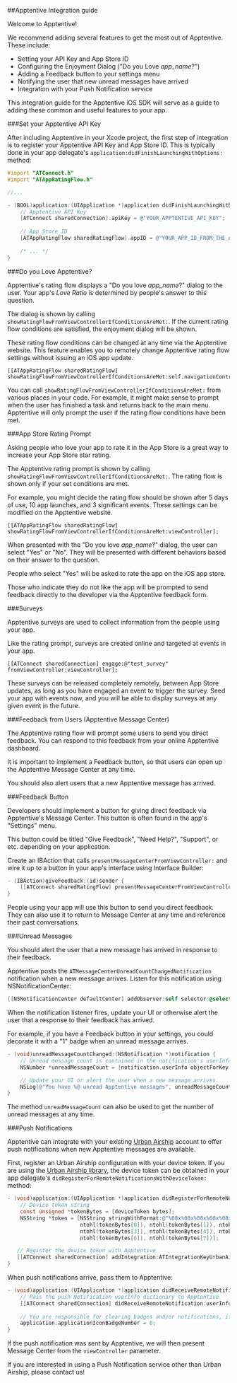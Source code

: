##Apptentive Integration guide

Welcome to Apptentive!

We recommend adding several features to get the most out of Apptentive. These include:
 - Setting your API Key and App Store ID
 - Configuring the Enjoyment Dialog ("Do you Love *app_name*?")
 - Adding a Feedback button to your settings menu
 - Notifying the user that new unread messages have arrived
 - Integration with your Push Notification service

This integration guide for the Apptentive iOS SDK will serve as a guide to adding these common and useful features to your app.

###Set your Apptentive API Key

After including Apptentive in your Xcode project, the first step of integration is to register your Apptentive API Key and App Store ID. This is typically done in your app delegate's `application:didFinishLaunchingWithOptions:` method:

``` objective-c
#import "ATConnect.h"
#import "ATAppRatingFlow.h"

//...

- (BOOL)application:(UIApplication *)application didFinishLaunchingWithOptions:(NSDictionary *)launchOptions {
	// Apptentive API Key
	[ATConnect sharedConnection].apiKey = @"YOUR_APPTENTIVE_API_KEY";
	
	// App Store ID
	[ATAppRatingFlow sharedRatingFlow].appID = @"YOUR_APP_ID_FROM_THE_APP_STORE";
	
	/* ... */
}
```

###Do you Love Apptentive?

Apptentive's rating flow displays a "Do you love *app_name*?" dialog to the user. Your app's *Love Ratio* is determined by people's answer to this question.

The dialog is shown by calling `showRatingFlowFromViewControllerIfConditionsAreMet:`. If the current rating flow conditions are satisfied, the enjoyment dialog will be shown.

These rating flow conditions can be changed at any time via the Apptentive website. This feature enables you to remotely change Apptentive rating flow settings without issuing an iOS app update.

	[[ATAppRatingFlow sharedRatingFlow] showRatingFlowFromViewControllerIfConditionsAreMet:self.navigationController];

You can call `showRatingFlowFromViewControllerIfConditionsAreMet:` from various places in your code. For example, it might make sense to prompt when the user has finished a task and returns back to the main menu. Apptentive will only prompt the user if the rating flow conditions have been met.

###App Store Rating Prompt

Asking people who love your app to rate it in the App Store is a great way to increase your App Store star rating.

The Apptentive rating prompt is shown by calling `showRatingFlowFromViewControllerIfConditionsAreMet:`. The rating flow is shown only if your set conditions are met.

For example, you might decide the rating flow should be shown after 5 days of use, 10 app launches, and 3 significant events. These settings can be modified on the Apptentive website.

	[[ATAppRatingFlow sharedRatingFlow] showRatingFlowFromViewControllerIfConditionsAreMet:viewController];

When presented with the "Do you love *app_name*?" dialog, the user can select "Yes" or "No". They will be presented with different behaviors based on their answer to the question.

People who select "Yes" will be asked to rate the app on the iOS app store.

Those who indicate they do not like the app will be prompted to send feedback directly to the developer via the Apptentive feedback form.

###Surveys

Apptentive surveys are used to collect information from the people using your app.

Like the rating prompt, surveys are created online and targeted at events in your app. 

	[[ATConnect sharedConnection] engage:@"test_survey" fromViewController:viewController];

These surveys can be released completely remotely, between App Store updates, as long as you have engaged an event to trigger the survey. Seed your app with events now, and you will be able to display surveys at any given event in the future. 

###Feedback from Users (Apptentive Message Center)

The Apptentive rating flow will prompt some users to send you direct feedback. You can respond to this feedback from your online Apptentive dashboard.

It is important to implement a Feedback button, so that users can open up the Apptentive Message Center at any time. 

You should also alert users that a new Apptentive message has arrived.

###Feedback Button

Developers should implement a button for giving direct feedback via Apptentive's Message Center. This button is often found in the app's "Settings" menu.

This button could be titled "Give Feedback", "Need Help?", "Support", or etc. depending on your application.

Create an IBAction that calls `presentMessageCenterFromViewController:` and wire it up to a button in your app's interface using Interface Builder:

``` objective-c
- (IBAction)giveFeedback:(id)sender {
	[[ATConnect sharedRatingFlow] presentMessageCenterFromViewController:self];
}
```

People using your app will use this button to send you direct feedback. They can also use it to return to Message Center at any time and reference their past conversations.

###Unread Messages

You should alert the user that a new message has arrived in response to their feedback.

Apptentive posts the `ATMessageCenterUnreadCountChangedNotification` notification when a new message arrives. Listen for this notification using NSNotificationCenter:

``` objective-c
[[NSNotificationCenter defaultCenter] addObserver:self selector:@selector(unreadMessageCountChanged:) name:ATMessageCenterUnreadCountChangedNotification object:nil];
```

When the notification listener fires, update your UI or otherwise alert the user that a response to their feedback has arrived.

For example, if you have a Feedback button in your settings, you could decorate it with a "1" badge when an unread message arrives.

``` objective-c
- (void)unreadMessageCountChanged:(NSNotification *)notification {
    // Unread message count is contained in the notification's userInfo dictionary.
    NSNumber *unreadMessageCount = [notification.userInfo objectForKey:@"count"];

    // Update your UI or alert the user when a new message arrives.
    NSLog(@"You have %@ unread Apptentive messages", unreadMessageCount);
}
```

The method `unreadMessageCount` can also be used to get the number of unread messages at any time.

###Push Notifications

Apptentive can integrate with your existing [Urban Airship](http://urbanairship.com/) account to offer push notifications when new Apptentive messages are available.

First, register an Urban Airship configuration with your device token. If you are using the [Urban Airship library](http://docs.urbanairship.com/build/ios.html#download-install-our-library-frameworks), the device token can be obtained in your app delegate's `didRegisterForRemoteNotificationsWithDeviceToken:` method:

``` objective-c
- (void)application:(UIApplication *)application didRegisterForRemoteNotificationsWithDeviceToken:(NSData *)deviceToken {
    // Device token string
    const unsigned *tokenBytes = [deviceToken bytes];
    NSString *token = [NSString stringWithFormat:@"%08x%08x%08x%08x%08x%08x%08x%08x",
                       ntohl(tokenBytes[0]), ntohl(tokenBytes[1]), ntohl(tokenBytes[2]),
                       ntohl(tokenBytes[3]), ntohl(tokenBytes[4]), ntohl(tokenBytes[5]),
                       ntohl(tokenBytes[6]), ntohl(tokenBytes[7])];

   // Register the device token with Apptentive
   [[ATConnect sharedConnection] addIntegration:ATIntegrationKeyUrbanAirship withConfiguration:@{@"token": token}];
}
```

When push notifications arrive, pass them to Apptentive:  

``` objective-c
- (void)application:(UIApplication *)application didReceiveRemoteNotification:(NSDictionary *)userInfo fetchCompletionHandler:(void (^)(UIBackgroundFetchResult))completionHandler{
    // Pass the push Notification userInfo dictionary to Apptentive
    [[ATConnect sharedConnection] didReceiveRemoteNotification:userInfo fromViewController:viewController];
	
	// You are responsible for clearing badges and/or notifications, if desired. Apptentive does not reset them.
	application.applicationIconBadgeNumber = 0;
}
```

If the push notification was sent by Apptentive, we will then present Message Center from the `viewController` parameter.

If you are interested in using a Push Notification service other than Urban Airship, please contact us!
